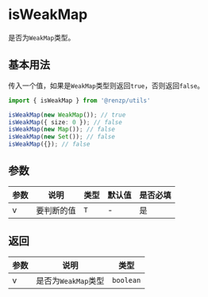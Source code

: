 # isWeakMap

是否为`WeakMap`类型。

## 基本用法

传入一个值，如果是`WeakMap`类型则返回`true`，否则返回`false`。

```ts
import { isWeakMap } from '@renzp/utils'

isWeakMap(new WeakMap()); // true
isWeakMap({ size: 0 }); // false
isWeakMap(new Map()); // false
isWeakMap(new Set()); // false
isWeakMap({}); // false
```

## 参数

| 参数 | 说明       | 类型 | 默认值 | 是否必填 |
| ---- | ---------- | ---- | ------ | -------- |
| v    | 要判断的值 | `T`  | -      | 是       |

## 返回

| 参数 | 说明                | 类型      |
| ---- | ------------------- | --------- |
| v    | 是否为`WeakMap`类型 | `boolean` |
